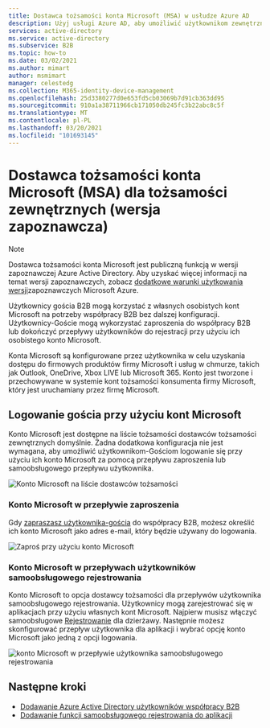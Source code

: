 ```yaml
---
title: Dostawca tożsamości konta Microsoft (MSA) w usłudze Azure AD
description: Użyj usługi Azure AD, aby umożliwić użytkownikom zewnętrznym logowanie się do aplikacji usługi Azure AD przy użyciu ich konto Microsoft (MSA).
services: active-directory
ms.service: active-directory
ms.subservice: B2B
ms.topic: how-to
ms.date: 03/02/2021
ms.author: mimart
author: msmimart
manager: celestedg
ms.collection: M365-identity-device-management
ms.openlocfilehash: 25d3380277d0e653fd5cb03069b7d91cb363dd95
ms.sourcegitcommit: 910a1a38711966cb171050db245fc3b22abc8c5f
ms.translationtype: MT
ms.contentlocale: pl-PL
ms.lasthandoff: 03/20/2021
ms.locfileid: "101693145"
---
```

# <a name="microsoft-account-msa-identity-provider-for-external-identities-preview"></a>Dostawca tożsamości konta Microsoft (MSA) dla tożsamości zewnętrznych (wersja zapoznawcza)

> [!NOTE]
> Dostawca tożsamości konta Microsoft jest publiczną funkcją w wersji zapoznawczej Azure Active Directory. Aby uzyskać więcej informacji na temat wersji zapoznawczych, zobacz [dodatkowe warunki użytkowania wersji](https://azure.microsoft.com/support/legal/preview-supplemental-terms/)zapoznawczych Microsoft Azure.

Użytkownicy gościa B2B mogą korzystać z własnych osobistych kont Microsoft na potrzeby współpracy B2B bez dalszej konfiguracji. Użytkownicy-Goście mogą wykorzystać zaproszenia do współpracy B2B lub dokończyć przepływy użytkowników do rejestracji przy użyciu ich osobistego konto Microsoft.

Konta Microsoft są konfigurowane przez użytkownika w celu uzyskania dostępu do firmowych produktów firmy Microsoft i usług w chmurze, takich jak Outlook, OneDrive, Xbox LIVE lub Microsoft 365. Konto jest tworzone i przechowywane w systemie kont tożsamości konsumenta firmy Microsoft, który jest uruchamiany przez firmę Microsoft.

## <a name="guest-sign-in-using-microsoft-accounts"></a>Logowanie gościa przy użyciu kont Microsoft

Konto Microsoft jest dostępne na liście tożsamości dostawców tożsamości zewnętrznych domyślnie. Żadna dodatkowa konfiguracja nie jest wymagana, aby umożliwić użytkownikom-Gościom logowanie się przy użyciu ich konto Microsoft za pomocą przepływu zaproszenia lub samoobsługowego przepływu użytkownika.

![Konto Microsoft na liście dostawców tożsamości](media/microsoft-account/microsoft-account-identity-provider.png)

### <a name="microsoft-account-in-the-invitation-flow"></a>Konto Microsoft w przepływie zaproszenia

Gdy [zapraszasz użytkownika-gościa](add-users-administrator.md) do współpracy B2B, możesz określić ich konto Microsoft jako adres e-mail, który będzie używany do logowania.

![Zaproś przy użyciu konto Microsoft](media/microsoft-account/microsoft-account-invite.png)

### <a name="microsoft-account-in-self-service-sign-up-user-flows"></a>Konto Microsoft w przepływach użytkowników samoobsługowego rejestrowania

Konto Microsoft to opcja dostawcy tożsamości dla przepływów użytkownika samoobsługowego rejestrowania. Użytkownicy mogą zarejestrować się w aplikacjach przy użyciu własnych kont Microsoft. Najpierw musisz włączyć samoobsługowe [Rejestrowanie](self-service-sign-up-user-flow.md) dla dzierżawy. Następnie możesz skonfigurować przepływ użytkownika dla aplikacji i wybrać opcję konto Microsoft jako jedną z opcji logowania.

![konto Microsoft w przepływie użytkownika samoobsługowego rejestrowania](media/microsoft-account/microsoft-account-user-flow.png)

## <a name="next-steps"></a>Następne kroki

- [Dodawanie Azure Active Directory użytkowników współpracy B2B](add-users-administrator.md)
- [Dodawanie funkcji samoobsługowego rejestrowania do aplikacji](self-service-sign-up-user-flow.md)
